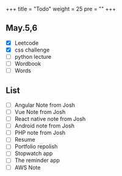 +++
title = "Todo"
weight = 25
pre = ""
+++

## **May.5,6**

- [x] Leetcode
- [x] css challenge
- [ ] python lecture
- [ ] Wordbook
- [ ] Words

## **List**

- [ ] Angular Note from Josh
- [ ] Vue Note from Josh
- [ ] React native note from Josh
- [ ] Android note from Josh
- [ ] PHP note from Josh
- [ ] Resume
- [ ] Portfolio repolish
- [ ] Stopwatch app
- [ ] The reminder app
- [ ] AWS Note
